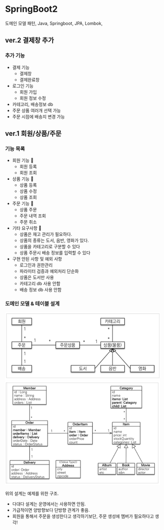 # SpringBoot2
도메인 모델 패턴, Java, Springboot, JPA, Lombok,

<h2>ver.2 결제창 추가 </h2>
<h3>추가 기능</h3>

- 결제 기능
  - 결제창
  - 결제완료창
- 로그인 기능
  - 회원 가입
  - 회원 정보 수정
- 카테고리, 배송정보 db 
- 주문 상품 여러개 선택 가능
- 주문 시점에 배송지 변경 가능

<h2>ver.1 회원/상품/주문 </h2>
<h3>기능 목록</h3>

- 회원 기능 🔨
  - 회원 등록
  - 회원 조회 
- 상품 기능 🔨
  - 상품 등록
  - 상품 수정
  - 상품 조회
- 주문 기능 🔨
  - 상품 주문
  - 주문 내역 조회
  - 주문 취소
- 기타 요구사항 🔨
  - 상품은 재고 관리가 필요하다.
  - 상품의 종류는 도서, 음반, 영화가 있다.
  - 상품을 카테고리로 구분할 수 있다
  - 상품 주문시 배송 정보를 입력할 수 있다
- 구현 안된 사항 및 예외 사항 
  - 로그인과 권한관리
  - 파라미터 검증과 예외처리 단순화
  - 상품은 도서만 사용
  - 카테고리 db 사용 안함
  - 배송 정보 db 사용 안함


<h3>도메인 모델 & 테이블 설계</h3>

![img.png](img.png) <br>
![img_1.png](img_1.png) <br>

위의 설계는 예제를 위한 구조. 
- 다대다 설계는 운영에서는 사용하면 안됨.
- 가급적이면 양방향보다 단방향 관계가 좋음.
- 회원을 통해서 주문을 생성한다고 생각하기보단, 주문 생성에 멤버가 필요하다고 생각!
